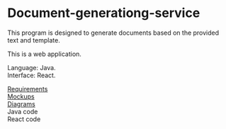 # Document-generationg-service

This program is designed to generate documents based on the provided text and template.

This is a web application.

Language: Java.  
Interface: React.

[Requirements](https://github.com/Kenoty/Document-generationg-service/blob/main/requirements)  
[Mockups](https://github.com/Kenoty/Document-generationg-service/blob/main/mockups)  
[Diagrams](https://github.com/Kenoty/Document-generationg-service/blob/main/diagrams)    
Java code  
React code  